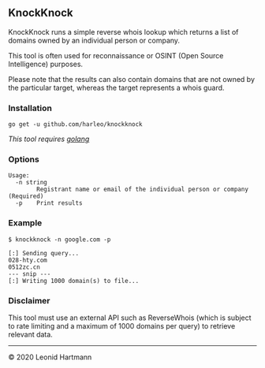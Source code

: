 ## KnockKnock
KnockKnock runs a simple reverse whois lookup which returns a list of domains owned by an individual person or company.

This tool is often used for reconnaissance or OSINT (Open Source Intelligence) purposes.

Please note that the results can also contain domains that are not owned by the particular target, whereas the target represents a whois guard.

### Installation
`go get -u github.com/harleo/knockknock`

_This tool requires [golang](https://golang.org/)_

### Options

```console
Usage:
  -n string
        Registrant name or email of the individual person or company (Required)
  -p    Print results
```

### Example

```console
$ knockknock -n google.com -p

[:] Sending query...
028-hty.com
0512zc.cn
--- snip ---
[:] Writing 1000 domain(s) to file...
```

### Disclaimer
This tool must use an external API such as ReverseWhois (which is subject to rate limiting and a maximum of 1000 domains per query) to retrieve relevant data.

---

&copy; 2020 Leonid Hartmann